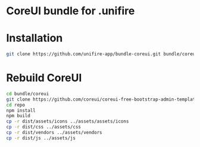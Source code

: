 CoreUI bundle for .unifire
==========================

# Installation

```bash
git clone https://github.com/unifire-app/bundle-coreui.git bundle/coreui
```

# Rebuild CoreUI

```bash
cd bundle/coreui
git clone https://github.com/coreui/coreui-free-bootstrap-admin-template.git repo
cd repo
npm install
npm build
cp -r dist/assets/icons ../assets/assets/icons
cp -r dist/css ../assets/css
cp -r dist/vendors ../assets/vendors
cp -r dist/js ../assets/js
```

